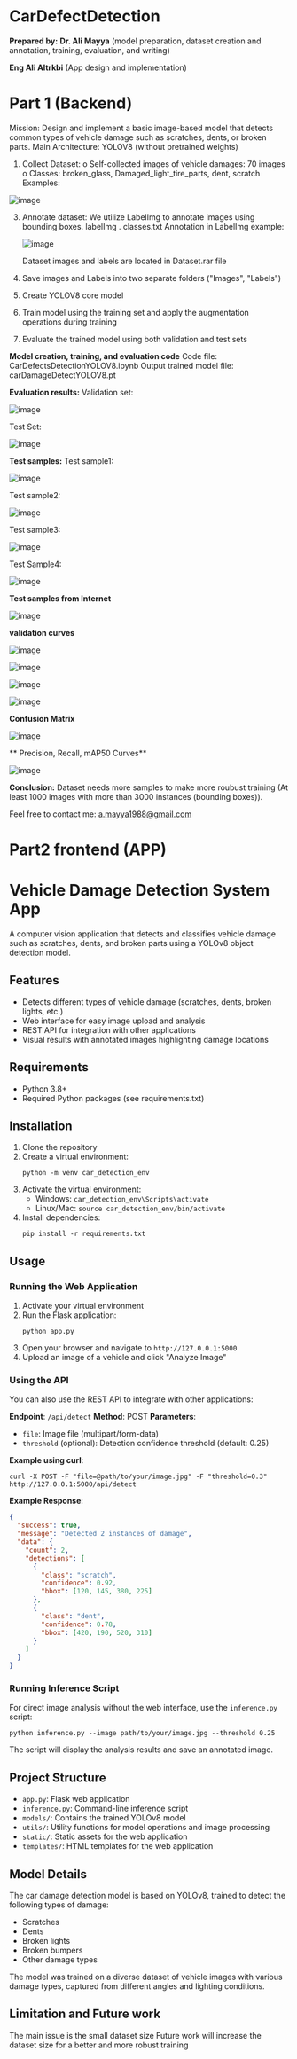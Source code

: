 # CarDefectDetection
**Prepared by:**
**Dr. Ali Mayya** (model preparation, dataset creation and annotation, training, evaluation, and writing)

**Eng Ali Altrkbi** (App design and implementation)

# Part 1 (Backend)
Mission: Design and implement a basic image-based model that detects common types of vehicle damage such as scratches, dents, or broken parts. 
Main Architecture: YOLOV8 (without pretrained weights)
1.	Collect Dataset:
o	Self-collected images of vehicle damages: 70 images
o	Classes: broken_glass, Damaged_light_tire_parts, dent, scratch
Examples:

![image](https://github.com/user-attachments/assets/022920a0-80be-4c72-a108-79ddb7ed9143)


3. Annotate dataset:
   We utilize LabelImg to annotate images using bounding boxes.
        labelImg . classes.txt
   Annotation in LabelImg example:
   
   ![image](https://github.com/user-attachments/assets/619c857d-ad3a-43c5-90b8-c398b436af32)
   

   Dataset images and labels are located in Dataset.rar file
   
4. Save images and Labels into two separate folders ("Images", "Labels")
   
6. Create YOLOV8 core model
   
8. Train model using the training set and apply the augmentation operations during training
   
10. Evaluate the trained model using both validation and test sets
   
**Model creation, training, and evaluation code**
Code file: CarDefectsDetectionYOLOV8.ipynb
Output trained model file: carDamageDetectYOLOV8.pt

**Evaluation results:**
Validation set:

![image](https://github.com/user-attachments/assets/bade578c-2d0f-4512-865a-b00008a2739a)


Test Set:

![image](https://github.com/user-attachments/assets/c5742c6c-52fd-450b-9cca-b240f2e8fe1f)

**Test samples:**
Test sample1:

![image](https://github.com/user-attachments/assets/9062be5a-d4fc-48ba-a179-00a3bc95214e)

Test sample2:

![image](https://github.com/user-attachments/assets/2356850e-9394-4c67-b84d-630ebb79626a)

Test sample3:

![image](https://github.com/user-attachments/assets/792da005-8892-4e96-ad9f-6d232e857d2e)

Test Sample4:

![image](https://github.com/user-attachments/assets/7e6abdd5-90f0-43e9-b459-9aa19f564c64)


**Test samples from Internet**

![image](https://github.com/user-attachments/assets/25a7aa1e-7470-402a-abe2-07f26b467f71)


**validation curves**


![image](https://github.com/user-attachments/assets/1f53c4e9-1887-4424-a7da-2b349a33a465)

![image](https://github.com/user-attachments/assets/7adda13b-41fb-4eb7-81c3-4ff6322c62ce)

![image](https://github.com/user-attachments/assets/a63a676b-b3e1-4959-9582-c3fdf490d9bf)

![image](https://github.com/user-attachments/assets/bd204d1e-51b5-41a4-9821-af4b4c3ef479)


**Confusion Matrix**

![image](https://github.com/user-attachments/assets/de5518dc-8ebc-4bb7-aad0-3fe68086331a)


** Precision, Recall, mAP50 Curves**

![image](https://github.com/user-attachments/assets/e61e46b8-c85b-4172-a7ae-8e6ea1cc18f0)




**Conclusion:** Dataset needs more samples to make more roubust training (At least 1000 images with more than 3000 instances (bounding boxes)).

Feel free to contact me: a.mayya1988@gmail.com


# Part2 frontend (APP)
# Vehicle Damage Detection System App

A computer vision application that detects and classifies vehicle damage such as scratches, dents, and broken parts using a YOLOv8 object detection model.

## Features

- Detects different types of vehicle damage (scratches, dents, broken lights, etc.)
- Web interface for easy image upload and analysis
- REST API for integration with other applications
- Visual results with annotated images highlighting damage locations

## Requirements

- Python 3.8+
- Required Python packages (see requirements.txt)

## Installation

1. Clone the repository
2. Create a virtual environment:
   ```
   python -m venv car_detection_env
   ```
3. Activate the virtual environment:
   - Windows: `car_detection_env\Scripts\activate`
   - Linux/Mac: `source car_detection_env/bin/activate`
4. Install dependencies:
   ```
   pip install -r requirements.txt
   ```

## Usage

### Running the Web Application

1. Activate your virtual environment
2. Run the Flask application:
   ```
   python app.py
   ```
3. Open your browser and navigate to `http://127.0.0.1:5000`
4. Upload an image of a vehicle and click "Analyze Image"

### Using the API

You can also use the REST API to integrate with other applications:

**Endpoint**: `/api/detect`
**Method**: POST
**Parameters**:
- `file`: Image file (multipart/form-data)
- `threshold` (optional): Detection confidence threshold (default: 0.25)

**Example using curl**:
```
curl -X POST -F "file=@path/to/your/image.jpg" -F "threshold=0.3" http://127.0.0.1:5000/api/detect
```

**Example Response**:
```json
{
  "success": true,
  "message": "Detected 2 instances of damage",
  "data": {
    "count": 2,
    "detections": [
      {
        "class": "scratch",
        "confidence": 0.92,
        "bbox": [120, 145, 380, 225]
      },
      {
        "class": "dent",
        "confidence": 0.78,
        "bbox": [420, 190, 520, 310]
      }
    ]
  }
}
```

### Running Inference Script

For direct image analysis without the web interface, use the `inference.py` script:

```
python inference.py --image path/to/your/image.jpg --threshold 0.25
```

The script will display the analysis results and save an annotated image.

## Project Structure

- `app.py`: Flask web application
- `inference.py`: Command-line inference script
- `models/`: Contains the trained YOLOv8 model
- `utils/`: Utility functions for model operations and image processing
- `static/`: Static assets for the web application
- `templates/`: HTML templates for the web application

## Model Details

The car damage detection model is based on YOLOv8, trained to detect the following types of damage:
- Scratches
- Dents
- Broken lights
- Broken bumpers
- Other damage types

The model was trained on a diverse dataset of vehicle images with various damage types, captured from different angles and lighting conditions.

## Limitation and Future work
The main issue is the small dataset size
Future work will increase the dataset size for a better and more robust training
